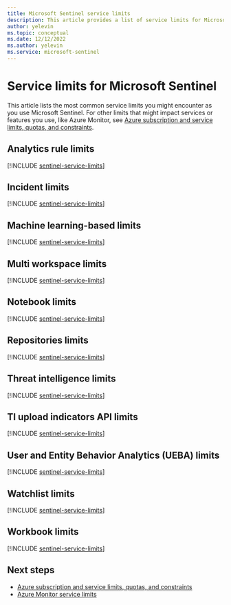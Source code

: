 ```yaml
---
title: Microsoft Sentinel service limits
description: This article provides a list of service limits for Microsoft Sentinel.
author: yelevin
ms.topic: conceptual
ms.date: 12/12/2022
ms.author: yelevin
ms.service: microsoft-sentinel
---
```


# Service limits for Microsoft Sentinel

This article lists the most common service limits you might encounter as you use Microsoft Sentinel. For other limits that might impact services or features you use, like Azure Monitor, see [Azure subscription and service limits, quotas, and constraints](../azure-resource-manager/management/azure-subscription-service-limits.md).

## Analytics rule limits

[!INCLUDE [sentinel-service-limits](includes/sentinel-limits-analytics-rules.md)]

## Incident limits

[!INCLUDE [sentinel-service-limits](includes/sentinel-limits-incidents.md)]

## Machine learning-based limits

[!INCLUDE [sentinel-service-limits](includes/sentinel-limits-machine-learning.md)]

## Multi workspace limits

[!INCLUDE [sentinel-service-limits](includes/sentinel-limits-multi-workspace.md)]

## Notebook limits

[!INCLUDE [sentinel-service-limits](includes/sentinel-limits-notebooks.md)]

## Repositories limits

[!INCLUDE [sentinel-service-limits](includes/sentinel-limits-repositories.md)]

## Threat intelligence limits

[!INCLUDE [sentinel-service-limits](includes/sentinel-limits-threat-intelligence.md)]

## TI upload indicators API limits

[!INCLUDE [sentinel-service-limits](includes/sentinel-limits-ti-upload-api.md)]

## User and Entity Behavior Analytics (UEBA) limits

[!INCLUDE [sentinel-service-limits](includes/sentinel-limits-ueba.md)]

## Watchlist limits

[!INCLUDE [sentinel-service-limits](includes/sentinel-limits-watchlists.md)]

## Workbook limits

[!INCLUDE [sentinel-service-limits](includes/sentinel-limits-workbooks.md)]

## Next steps

- [Azure subscription and service limits, quotas, and constraints](../azure-resource-manager/management/azure-subscription-service-limits.md)
- [Azure Monitor service limits](../azure-monitor/service-limits.md)
